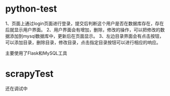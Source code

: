 # python-test
1、页面上通过login页面进行登录，提交后判断这个用户是否在数据库存在，存在后就显示用户界面。
2、用户界面会有增加，删除，修改的操作，可以把修改的数据添加到mysql数据库中，更新后在页面显示。
3、左边目录界面会有点击按钮，可以添加目录，删除目录，修改目录，点击指定目录按钮可以进行相应的响应。

主要使用了Flask和MySQL工具

# scrapyTest
还在调试中
